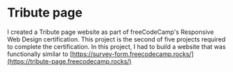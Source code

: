 # Tribute page
I created a Tribute page website as part of freeCodeCamp's Responsive Web Design certification. This project is the second of five projects required to complete the certification. In this project, I had to build a website that was functionally similar to [https://survey-form.freecodecamp.rocks/](https://tribute-page.freecodecamp.rocks/)
